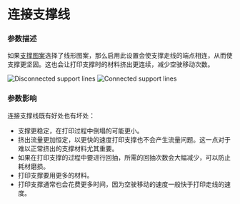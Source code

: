 连接支撑线
====
### **参数描述**
如果[支撑图案](support_pattern.md)选择了线形图案，那么启用此设置会使支撑走线的端点相连，从而使支撑更坚固。这也会让打印支撑时的材料挤出更连续，减少空驶移动次数。

![Disconnected support lines](../images/zig_zaggify_support_disabled.png)
![Connected support lines](../images/zig_zaggify_support_enabled.png)

### **参数影响**
连接支撑线既有好处也有坏处：
* 支撑更稳定，在打印过程中倒塌的可能更小。
* 挤出流量更加恒定，以更快的速度打印支撑也不会产生流量问题。这一点对于难以正常挤出的支撑材料尤其重要。
* 如果在打印支撑的过程中要进行回抽，所需的回抽次数会大幅减少，可以防止耗材磨损。
* 打印支撑要用更多的材料。
* 打印支撑通常也会花费更多时间，因为空驶移动的速度一般快于打印走线的速度。